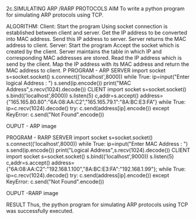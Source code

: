 2c.SIMULATING ARP /RARP PROTOCOLS
AIM
To write a python program for simulating ARP protocols using TCP.

ALGORITHM:
Client:
Start the program
Using socket connection is established between client and server.
Get the IP address to be converted into MAC address.
Send this IP address to server.
Server returns the MAC address to client.
Server:
Start the program
Accept the socket which is created by the client.
Server maintains the table in which IP and corresponding MAC addresses are stored.
Read the IP address which is send by the client.
Map the IP address with its MAC address and return the MAC address to client. P
PROGRAM - ARP
SERVER
import socket
s=socket.socket()
s.connect(('localhost',8000))
while True:
    ip=input("Enter logical Address : ")
    s.send(ip.encode())
    print("MAC Address",s.recv(1024).decode())
CLIENT
import socket
s=socket.socket()
s.bind(('localhost',8000))
s.listen(5)
c,addr=s.accept()
address={"165.165.80.80":"6A:08:AA:C2","165.165.79.1":"8A:BC:E3:FA"}
while True:
    ip=c.recv(1024).decode()
    try:
        c.send(address[ip].encode())
    except KeyError:
        c.send("Not Found".encode())

OUPUT - ARP
image

PROGRAM - RARP
SERVER
import socket
s=socket.socket()
s.connect(('localhost',8000))
while True:
    ip=input("Enter MAC Address : ")
    s.send(ip.encode())
    print("Logical Address",s.recv(1024).decode())
CLIENT
import socket
s=socket.socket()
s.bind(('localhost',9000))
s.listen(5)
c,addr=s.accept()
address={"6A:08:AA:C2":"192.168.1.100","8A:BC:E3:FA":"192.168.1.99"};
while True:
    ip=c.recv(1024).decode()
    try:
        c.send(address[ip].encode())
    except KeyError:
        c.send("Not Found".encode())

OUPUT -RARP
image

RESULT
Thus, the python program for simulating ARP protocols using TCP was successfully executed.
